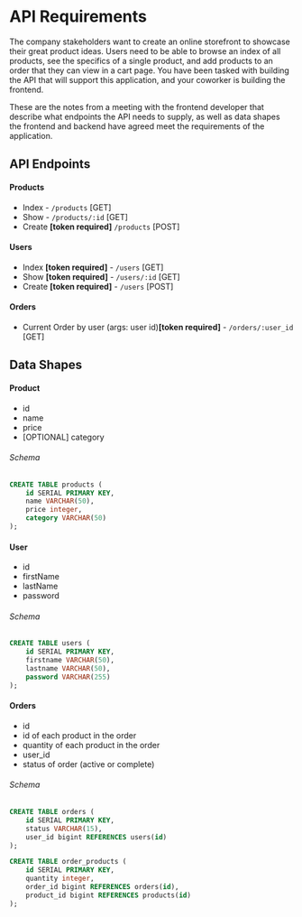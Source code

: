 # API Requirements

The company stakeholders want to create an online storefront to showcase their great product ideas. Users need to be able to browse an index of all products, see the specifics of a single product, and add products to an order that they can view in a cart page. You have been tasked with building the API that will support this application, and your coworker is building the frontend.

These are the notes from a meeting with the frontend developer that describe what endpoints the API needs to supply, as well as data shapes the frontend and backend have agreed meet the requirements of the application.

## API Endpoints

#### Products

- Index - `/products` [GET]
- Show - `/products/:id` [GET]
- Create **[token required]** `/products` [POST]
  <!-- - [OPTIONAL] Top 5 most popular products -->
  <!-- - [OPTIONAL] Products by category (args: product category) -->

#### Users

- Index **[token required]** - `/users` [GET]
- Show **[token required]** - `/users/:id` [GET]
- Create **[token required]** - `/users` [POST]

#### Orders

- Current Order by user (args: user id)**[token required]** - `/orders/:user_id` [GET]
<!-- - [OPTIONAL] Completed Orders by user (args: user id)[token required] -->

## Data Shapes

#### Product

- id
- name
- price
- [OPTIONAL] category

###### Schema

```sql
CREATE TABLE products (
    id SERIAL PRIMARY KEY,
    name VARCHAR(50),
    price integer,
    category VARCHAR(50)
);
```

#### User

- id
- firstName
- lastName
- password

###### Schema

```sql
CREATE TABLE users (
    id SERIAL PRIMARY KEY,
    firstname VARCHAR(50),
    lastname VARCHAR(50),
    password VARCHAR(255)
);
```

#### Orders

- id
- id of each product in the order
- quantity of each product in the order
- user_id
- status of order (active or complete)

###### Schema

```sql
CREATE TABLE orders (
    id SERIAL PRIMARY KEY,
    status VARCHAR(15),
    user_id bigint REFERENCES users(id)
);

CREATE TABLE order_products (
    id SERIAL PRIMARY KEY,
    quantity integer,
    order_id bigint REFERENCES orders(id),
    product_id bigint REFERENCES products(id)
);
```
